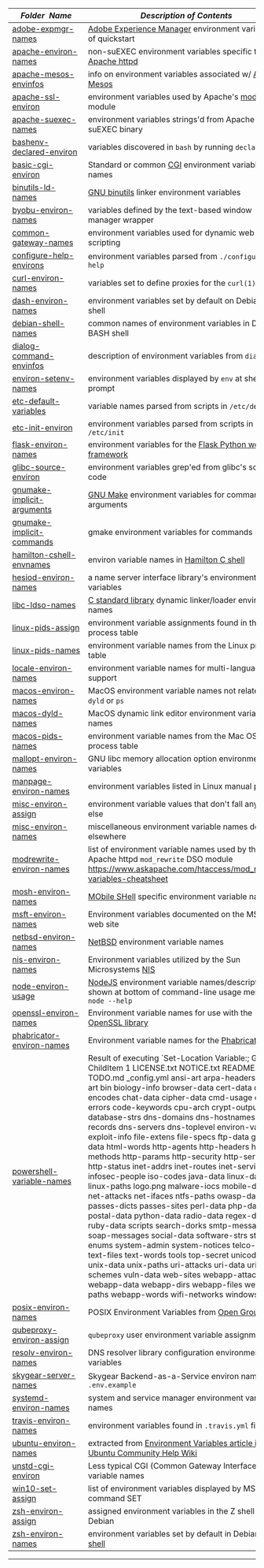 |&nbsp;&nbsp;&nbsp;&nbsp;_Folder&nbsp;&nbsp;Name_&nbsp;&nbsp;&nbsp;&nbsp;| _Description of Contents_
|:----------------|--------------------------------------------------------------------------------------------------------------------------------------------------------
| [adobe-expmgr-names](adobe-expmgr-names.txt) |  [Adobe Experience Manager](https://adobe.com/marketing-cloud/experience-manager.html) environment variables of quickstart 
| [apache-environ-names](apache-environ-names.txt) |  non-suEXEC environment variables specific to [Apache httpd](https://httpd.apache.org) 
| [apache-mesos-envinfos](apache-mesos-envinfos.txt) |  info on environment variables associated w/ [Apache Mesos](https://mesos.apache.org) 
| [apache-ssl-environ](apache-ssl-environ.txt) |  environment variables used by Apache's [mod_ssl](https://wikipedia.org/wiki/Mod_ssl) module 
| [apache-suexec-names](apache-suexec-names.txt) |  environment variables strings'd from Apache suEXEC binary 
| [bashenv-declared-environ](bashenv-declared-environ.txt) |  variables discovered in `bash` by running `declare -p` 
| [basic-cgi-environ](basic-cgi-environ.txt) |  Standard or common [CGI](https://wikipedia.org/wiki/Common_Gateway_Interface "Common Gateway Interface") environment variable names 
| [binutils-ld-names](binutils-ld-names.txt) |  [GNU binutils](https://gnu.org/software/binutils/) linker environment variables 
| [byobu-environ-names](byobu-environ-names.txt) |  variables defined by the text-based window manager wrapper 
| [common-gateway-names](common-gateway-names.txt) |  environment variables used for dynamic web scripting 
| [configure-help-environs](configure-help-environs.txt) |  environment variables parsed from `./configure --help` 
| [curl-environ-names](curl-environ-names.txt) |  variables set to define proxies for the `curl(1)` tool 
| [dash-environ-names](dash-environ-names.txt) |  environment variables set by default on Debian dash shell 
| [debian-shell-names](debian-shell-names.txt) |  common names of environment variables in Debian BASH shell 
| [dialog-command-envinfos](dialog-command-envinfos.txt) |  description of environment variables from `dialog(1)` 
| [environ-setenv-names](environ-setenv-names.txt) |  environment variables displayed by `env` at shell prompt 
| [etc-default-variables](etc-default-variables.txt) |  variable names parsed from scripts in `/etc/default` 
| [etc-init-environ](etc-init-environ.txt) |  environment variables parsed from scripts in `/etc/init` 
| [flask-environ-names](flask-environ-names.txt) |  environment variables for the [Flask Python web framework](http://flask.pocoo.org/) 
| [glibc-source-environ](glibc-source-environ.txt) |  environment variables grep'ed from glibc's source code 
| [gnumake-implicit-arguments](gnumake-implicit-arguments.txt) |  [GNU Make](https://gnu.org/software/make) environment variables for command-line arguments 
| [gnumake-implicit-commands](gnumake-implicit-commands.txt) |  gmake environment variables for commands 
| [hamilton-cshell-envnames](hamilton-cshell-envnames.txt) |  environ variable names in [Hamilton C shell](https://hamiltonlabs.com) 
| [hesiod-environ-names](hesiod-environ-names.txt) |  a name server interface library's environment variables 
| [libc-ldso-names](libc-ldso-names.txt) |  [C standard library](https://wikipedia.org/wiki/C_standard_library) dynamic linker/loader environment names 
| [linux-pids-assign](linux-pids-assign.txt) |  environment variable assignments found in the Linux process table 
| [linux-pids-names](linux-pids-names.txt) |  environment variable names from the Linux process table 
| [locale-environ-names](locale-environ-names.txt) |  environment variable names for multi-language support 
| [macos-environ-names](macos-environ-names.txt) | MacOS environment variable names not related to `dyld` or `ps`  
| [macos-dyld-names](macos-dyld-names.txt) |  MacOS dynamic link editor environment variable names 
| [macos-pids-names](macos-pids-names.txt) |  environment variable names from the Mac OSX process table 
| [mallopt-environ-names](mallopt-environ-names.txt) |  GNU libc memory allocation option environment variables 
| [manpage-environ-names](manpage-environ-names.txt) |  environment variables listed in Linux manual pages 
| [misc-environ-assign](misc-environ-assign.txt) |  environment variable values that don't fall anywhere else 
| [misc-environ-names](misc-environ-names.txt) |  miscellaneous environment variable names don't fit elsewhere 
| [modrewrite-environ-names](modrewrite-environ-names.txt) | list of environment variable names used by the Apache httpd `mod_rewrite` DSO module <https://www.askapache.com/htaccess/mod_rewrite-variables-cheatsheet>  
| [mosh-environ-names](mosh-environ-names.txt) |  [MObile SHell](https://mosh.org/ "Mosh: the mobile shell") specific environment variable names 
| [msft-environ-names](msft-environ-names.txt) |  Environment variables documented on the MSDN web site 
| [netbsd-environ-names](netbsd-environ-names.txt) |  [NetBSD](https://netbsd.org) environment variable names 
| [nis-environ-names](nis-environ-names.txt) |  Environment variables utilized by the Sun Microsystems [NIS](https://wikipedia.org/wiki/Network_Information_Service "Network Information Service") 
| [node-environ-usage](node-environ-usage.txt) |  [NodeJS](https://nodejs.org) environment variable names/descriptions shown at bottom of command-line usage message `node --help`
| [openssl-environ-names](openssl-environ-names.txt) |  Environment variable names for use with the [OpenSSL library](https://openssl.org) 
| [phabricator-environ-names](phabricator-environ-names.txt) |  Environment variable names for the [Phabricator IDE](https://www.phacility.com/phabricator/) 
| [powershell-variable-names](powershell-variable-names.txt) |  Result of executing `Set-Location Variable:; Get-ChildItem 1 LICENSE.txt NOTICE.txt README.md TODO.md _config.yml ansi-art arpa-headers ascii-art bin biology-info browser-data cert-data char-encodes chat-data cipher-data cmd-usage cms-errors code-keywords cpu-arch crypt-output database-strs dns-domains dns-hostnames dns-records dns-servers dns-toplevel environ-vars exploit-info file-extens file-specs ftp-data glibc-data html-words http-agents http-headers http-methods http-params http-security http-servers http-status inet-addrs inet-routes inet-services infosec-people iso-codes java-data linux-data linux-paths logo.png malware-iocs mobile-devs net-attacks net-ifaces ntfs-paths owasp-data passes-dicts passes-sites perl-data php-data postal-data python-data radio-data regex-data ruby-data scripts search-dorks smtp-messages soap-messages social-data software-strs string-enums system-admin system-notices telco-data text-files text-words tools top-secret unicode-data unix-data unix-paths uri-attacks uri-data uri-schemes vuln-data web-sites webapp-attacks webapp-data webapp-dirs webapp-files webapp-paths webapp-words wifi-networks windows-data | %{Write-Host $_.Name}` in `powershell.exe` 
| [posix-environ-names](posix-environ-names.txt) |  POSIX Environment Variables from [Open Group](https://www.opengroup.org) 
| [qubeproxy-environ-assign](qubeproxy-environ-assign.txt) |  `qubeproxy` user environment variable assignments
| [resolv-environ-names](resolv-environ-names.txt) |  DNS resolver library configuration environment variables 
| [skygear-server-names](skygear-server-names.txt) |  Skygear Backend-as-a-Service environ names of `.env.example` 
| [systemd-environ-names](systemd-environ-names.txt) |  system and service manager environment variable names 
| [travis-environ-names](travis-environ-names.txt) | environment variables found in `.travis.yml` files
| [ubuntu-environ-names](ubuntu-environ-names.txt) |  extracted from [Environment Variables article in Ubuntu Community Help Wiki](https://help.ubuntu.com/community/EnvironmentVariables) 
| [unstd-cgi-environ](unstd-cgi-environ.txt) |  Less typical CGI (Common Gateway Interface) variable names 
| [win10-set-assign](win10-set-assign.txt) |  list of environment variables displayed by MS-DOS command SET 
| [zsh-environ-assign](zsh-environ-assign.txt) |  assigned environment variables in the Z shell under Debian 
| [zsh-environ-names](zsh-environ-names.txt) |  environment variables set by default in Debian [Z shell](https://zsh.org) 

* * *

